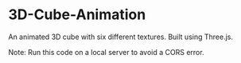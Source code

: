 # 3D-Cube-Animation
An animated 3D cube with six different textures. Built using Three.js. 

Note: Run this code on a local server to avoid a CORS error.
